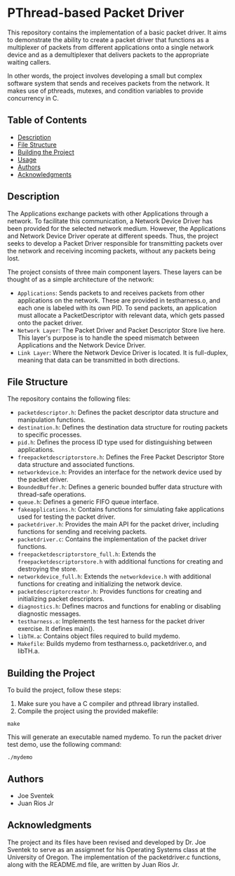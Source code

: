 # PThread-based Packet Driver

This repository contains the implementation of a basic packet driver. It aims to demonstrate the ability to create a packet driver that functions as a multiplexer of packets from different applications onto a single network device and as a demultiplexer that delivers packets to the appropriate waiting callers.

In other words, the project involves developing a small but complex software system that sends and receives packets from the network. It makes use of pthreads, mutexes, and condition variables to provide concurrency in C.

## Table of Contents

- [Description](#description)
- [File Structure](#file-structure)
- [Building the Project](#building-the-project)
- [Usage](#usage)
- [Authors](#authors)
- [Acknowledgments](#acknowledgments)

## Description

The Applications exchange packets with other Applications through a network. To facilitate this communication, a Network Device Driver has been provided for the selected network medium. However, the Applications and Network Device Driver operate at different speeds. Thus, the project seeks to develop a Packet Driver responsible for transmitting packets over the network and receiving incoming packets, without any packets being lost.

The project consists of three main component layers. These layers can be thought of as a simple architecture of the network:

- `Applications`: Sends packets to and receives packets from other applications on the network. These are provided in testharness.o, and each one is labeled with its own PID. To send packets, an application must allocate a PacketDescriptor with relevant data, which gets passed onto the packet driver.
- `Network Layer`: The Packet Driver and Packet Descriptor Store live here. This layer's purpose is to handle the speed mismatch between Applications and the Network Device Driver. 
- `Link Layer`: Where the Network Device Driver is located. It is full-duplex, meaning that data can be transmitted in both directions.

## File Structure

The repository contains the following files:

- `packetdescriptor.h`: Defines the packet descriptor data structure and manipulation functions.
- `destination.h`: Defines the destination data structure for routing packets to specific processes.
- `pid.h`: Defines the process ID type used for distinguishing between applications.
- `freepacketdescriptorstore.h`: Defines the Free Packet Descriptor Store data structure and associated functions.
- `networkdevice.h`: Provides an interface for the network device used by the packet driver.
- `BoundedBuffer.h`: Defines a generic bounded buffer data structure with thread-safe operations.
- `queue.h`: Defines a generic FIFO queue interface.
- `fakeapplications.h`: Contains functions for simulating fake applications used for testing the packet driver.
- `packetdriver.h`: Provides the main API for the packet driver, including functions for sending and receiving packets.
- `packetdriver.c`: Contains the implementation of the packet driver functions.
- `freepacketdescriptorstore_full.h`: Extends the `freepacketdescriptorstore.h` with additional functions for creating and destroying the store.
- `networkdevice_full.h`: Extends the `networkdevice.h` with additional functions for creating and initializing the network device.
- `packetdescriptorcreator.h`: Provides functions for creating and initializing packet descriptors.
- `diagnostics.h`: Defines macros and functions for enabling or disabling diagnostic messages.
- `testharness.o`: Implements the test harness for the packet driver exercise. It defines main().
- `libTH.a`: Contains object files required to build mydemo.
- `Makefile`: Builds mydemo from testharness.o, packetdriver.o, and libTH.a.

## Building the Project

To build the project, follow these steps:

1. Make sure you have a C compiler and pthread library installed.
2. Compile the project using the provided makefile:

~~~
make
~~~

This will generate an executable named mydemo.
To run the packet driver test demo, use the following command:

~~~
./mydemo
~~~

## Authors
- Joe Sventek
- Juan Rios Jr

## Acknowledgments
The project and its files have been revised and developed by Dr. Joe Sventek to serve as an assigmnet for his Operating Systems class at the University of Oregon. The implementation of the packetdriver.c functions, along with the README.md file, are written by Juan Rios Jr.